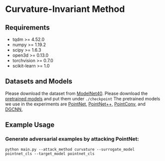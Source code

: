 # Curvature-Invariant Method
## Requirements

* tqdm >= 4.52.0
* numpy >= 1.19.2
* scipy >= 1.6.3
* open3d >= 0.13.0
* torchvision >= 0.7.0
* scikit-learn >= 1.0

## Datasets and Models

Please download the dataset from [ModelNet40](https://shapenet.cs.stanford.edu/media/modelnet40_normal_resampled.zip).
Please download the [pretrained models](https://drive.google.com/file/d/1L25i0l6L_b1Vw504WQR8-Z0oh2FJA0G9/view?usp=sharing) and put them under ```./checkpoint```
The pretrained models we use in the experiments are [PointNet](https://github.com/charlesq34/pointnet), [PointNet++](https://github.com/charlesq34/pointnet2), 
[PointConv](https://github.com/DylanWusee/pointconv_pytorch), and [DGCNN](https://github.com/WangYueFt/dgcnn), 

## Example Usage

### Generate adversarial examples by attacking PointNet:

```
python main.py --attack_method curvature --surrogate_model pointnet_cls --target_model pointnet_cls
```
